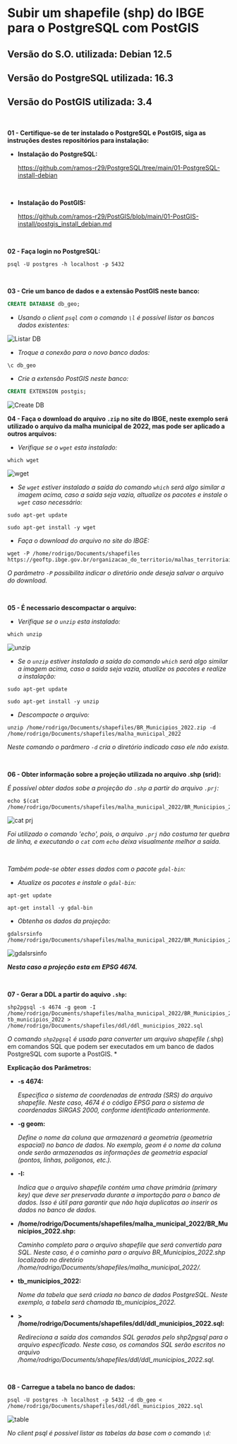 <h1>Subir um shapefile (shp) do IBGE para o PostgreSQL com PostGIS</h1>
<h2>Versão do S.O. utilizada: Debian 12.5</h2>
<h2>Versão do PostgreSQL utilizada: 16.3</h2>
<h2>Versão do PostGIS utilizada: 3.4</h2>

<br>

**01 - Certifique-se de ter instalado o PostgreSQL e PostGIS,  siga as instruções destes repositórios para instalação:**

- **Instalação do PostgreSQL:**
  
  https://github.com/ramos-r29/PostgreSQL/tree/main/01-PostgreSQL-install-debian
  
<br>

- **Instalação do PostGIS:**
  
  https://github.com/ramos-r29/PostGIS/blob/main/01-PostGIS-install/postgis_install_debian.md

<br>

**02 - Faça login no PostgreSQL:**
```shell
psql -U postgres -h localhost -p 5432
```

<br>

**03 - Crie um banco de dados e a extensão PostGIS neste banco:**
```sql
CREATE DATABASE db_geo;
```

- *Usando o client `psql` com o comando `\l` é possível listar os bancos dados existentes:*

<img src="https://github.com/ramos-r29/PostGIS/blob/main/02-Subir-shape-file-IBGE/imagens/list_db.png" alt="Listar DB">

- *Troque a conexão para o novo banco dados:*

```shell
\c db_geo
```
- *Crie a extensão PostGIS neste banco:*
```sql
CREATE EXTENSION postgis;
```

<img src="https://github.com/ramos-r29/PostGIS/blob/main/02-Subir-shape-file-IBGE/imagens/db_create.png" alt="Create DB">


<br>


**04 - Faça o download do arquivo `.zip` no site do IBGE, neste exemplo será utilizado o arquivo da malha municipal de 2022, mas pode ser aplicado a outros arquivos:**

- *Verifique se o `wget` esta instalado:*
```shell
which wget
```
<img src="https://github.com/ramos-r29/PostGIS/blob/main/02-Subir-shape-file-IBGE/imagens/verificar_wget.png" alt="wget">


- *Se `wget` estiver instalado a saída do comando `which` será algo similar a imagem acima, caso a saida seja vazia,  altualize os pacotes e instale o `wget` caso necessário:*

```shell
sudo apt-get update
```

```shell
sudo apt-get install -y wget
```

- *Faça o download do arquivo no site do IBGE:*

```shell
wget -P /home/rodrigo/Documents/shapefiles https://geoftp.ibge.gov.br/organizacao_do_territorio/malhas_territoriais/malhas_municipais/municipio_2022/Brasil/BR/BR_Municipios_2022.zip
```

*O parâmetro `-P` possibilita indicar o diretório onde deseja salvar o arquivo do download.*

<br>

**05 - É necessario descompactar o arquivo:**

- *Verifique se o `unzip` esta instalado:*

```shel
which unzip
```

<img src="https://github.com/ramos-r29/PostGIS/blob/main/02-Subir-shape-file-IBGE/imagens/verificar_unzip.png" alt="unzip">

- *Se o `unzip` estiver instalado a saída do comando `which` será algo similar a imagem acima, caso a saida seja vazia, atualize os pacotes e realize a instalação:*

```shell
sudo apt-get update
```
```shell
sudo apt-get install -y unzip
```

- *Descompacte o arquivo:*
```shell
unzip /home/rodrigo/Documents/shapefiles/BR_Municipios_2022.zip -d /home/rodrigo/Documents/shapefiles/malha_municipal_2022
```
*Neste comando o parâmero `-d` cria o diretório indicado caso ele não exista.*

<br>

**06 - Obter informação sobre a projeção utilizada no arquivo .shp (srid):**

*É possível obter dados sobe a projeção do `.shp` a partir do arquivo `.prj`:*

```shell
echo $(cat /home/rodrigo/Documents/shapefiles/malha_municipal_2022/BR_Municipios_2022.prj)
```

<img src="https://github.com/ramos-r29/PostGIS/blob/main/02-Subir-shape-file-IBGE/imagens/arquivo_prj.png" alt="cat prj">

*Foi utilizado o comando 'echo', pois, o arquivo `.prj` não costuma ter quebra de linha, e executando o `cat` com `echo` deixa visualmente melhor a saída.*

<br>

*Também pode-se obter esses dados com o pacote `gdal-bin`:*
- *Atualize os pacotes e instale o `gdal-bin`:*
```shell
apt-get update
```
```shell
apt-get install -y gdal-bin
```

- *Obtenha os dados da projeção:*
```shell
gdalsrsinfo /home/rodrigo/Documents/shapefiles/malha_municipal_2022/BR_Municipios_2022.shp
```
<img src="https://github.com/ramos-r29/PostGIS/blob/main/02-Subir-shape-file-IBGE/imagens/gdalsrsinfo.png" alt="gdalsrsinfo">

<br>

***Nesta caso a projeção esta em EPSG 4674.***

<br>

**07 - Gerar a DDL a partir do aquivo `.shp`:**

```shell
shp2pgsql -s 4674 -g geom -I /home/rodrigo/Documents/shapefiles/malha_municipal_2022/BR_Municipios_2022.shp tb_municipios_2022 > /home/rodrigo/Documents/shapefiles/ddl/ddl_municipios_2022.sql
```

*O comando `shp2pgsql` é usado para converter um arquivo shapefile (*.shp) em comandos SQL que podem ser executados em um banco de dados PostgreSQL com suporte a PostGIS. *

**Explicação dos Parâmetros:**

- **-s 4674:**
  
  *Especifica o sistema de coordenadas de entrada (SRS) do arquivo shapefile. Neste caso, 4674 é o código EPSG para o sistema de coordenadas SIRGAS 2000, conforme identificado anteriormente.*


- **-g geom:**
    
  *Define o nome da coluna que armazenará a geometria (geometria espacial) no banco de dados. No exemplo, geom é o nome da coluna onde serão armazenadas as informações de geometria espacial (pontos, linhas, polígonos, etc.).*

- **-I:**
  
  *Indica que o arquivo shapefile contém uma chave primária (primary key) que deve ser preservada durante a importação para o banco de dados. Isso é útil para garantir que não haja duplicatas ao inserir os dados no banco de dados.*

- **/home/rodrigo/Documents/shapefiles/malha_municipal_2022/BR_Municipios_2022.shp:**
  
  *Caminho completo para o arquivo shapefile que será convertido para SQL. Neste caso, é o caminho para o arquivo BR_Municipios_2022.shp localizado no diretório /home/rodrigo/Documents/shapefiles/malha_municipal_2022/.*

- **tb_municipios_2022:**
  
  *Nome da tabela que será criada no banco de dados PostgreSQL. Neste exemplo, a tabela será chamada tb_municipios_2022.*

- **> /home/rodrigo/Documents/shapefiles/ddl/ddl_municipios_2022.sql:**
  
  *Redireciona a saída dos comandos SQL gerados pelo shp2pgsql para o arquivo especificado. Neste caso, os comandos SQL serão escritos no arquivo /home/rodrigo/Documents/shapefiles/ddl/ddl_municipios_2022.sql.*

<br>

**08 - Carregue a tabela no banco de dados:**

```shell
psql -U postgres -h localhost -p 5432 -d db_geo < /home/rodrigo/Documents/shapefiles/ddl/ddl_municipios_2022.sql
```
<img src="https://github.com/ramos-r29/PostGIS/blob/main/02-Subir-shape-file-IBGE/imagens/table.png" alt="table">

*No client psql é possivel listar as tabelas da base com o comando `\d`:*







